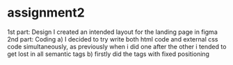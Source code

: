 # assignment2
 1st part: Design
     I created an intended layout for the landing page in figma
2nd part: Coding
    a)
        I decided to try write both html code and external css code simultaneously, as previously when i did one after the other i tended to get lost in all semantic tags
    b) firstly did the tags with fixed positioning
